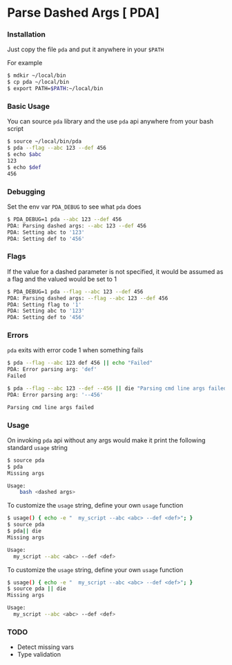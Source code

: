 # Parse Dashed Args [ PDA]

### Installation
Just copy the file `pda` and put it anywhere in your `$PATH`

For example
```bash
$ mdkir ~/local/bin
$ cp pda ~/local/bin
$ export PATH=$PATH:~/local/bin
```

### Basic Usage
You can source `pda` library and the use `pda` api anywhere from your bash script
```bash
$ source ~/local/bin/pda
$ pda --flag --abc 123 --def 456
$ echo $abc
123
$ echo $def
456
```

### Debugging
Set the env var `PDA_DEBUG` to see what `pda` does
```bash
$ PDA_DEBUG=1 pda --abc 123 --def 456
PDA: Parsing dashed args: --abc 123 --def 456
PDA: Setting abc to '123'
PDA: Setting def to '456'
```

### Flags
If the value for a dashed parameter is not specified, it would be assumed as a flag and the valued would be set to 1
```bash
$ PDA_DEBUG=1 pda --flag --abc 123 --def 456
PDA: Parsing dashed args: --flag --abc 123 --def 456
PDA: Setting flag to '1'
PDA: Setting abc to '123'
PDA: Setting def to '456'
```

### Errors
`pda` exits with error code 1 when something fails
```bash
$ pda --flag --abc 123 def 456 || echo "Failed"
PDA: Error parsing arg: 'def'
Failed
```
```bash
$ pda --flag --abc 123 --def --456 || die "Parsing cmd line args failed"
PDA: Error parsing arg: '--456'

Parsing cmd line args failed
```

### Usage
On invoking `pda` api without any args would make it print the following standard `usage` string
```bash
$ source pda
$ pda
Missing args

Usage:
    bash <dashed args>
```

To customize the `usage` string, define your own `usage` function
```bash
$ usage() { echo -e "  my_script --abc <abc> --def <def>"; }
$ source pda
$ pda|| die
Missing args

Usage:
  my_script --abc <abc> --def <def>
```

To customize the `usage` string, define your own `usage` function
```bash
$ usage() { echo -e "  my_script --abc <abc> --def <def>"; }
$ source pda || die
Missing args

Usage:
  my_script --abc <abc> --def <def>
```

### TODO
* Detect missing vars
* Type validation
